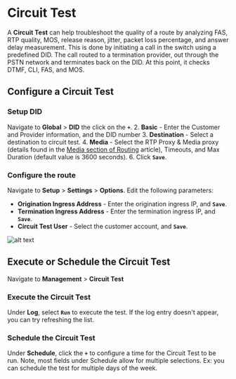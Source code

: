 # Circuit Test

A **Circuit Test** can help troubleshoot the quality of a route by analyzing FAS, RTP quality, MOS, release reason, jitter, packet loss percentage, and answer delay measurement. This is done by initiating a call in the switch using a predefined DID. The call routed to a termination provider, out through the PSTN network and terminates back on the DID.  At this point, it checks DTMF, CLI, FAS, and MOS.

## Configure a Circuit Test

### Setup DID 
Navigate to **Global** > **DID** the click on the **`+`**.
2. **Basic** - Enter the Customer and Provider information, and the DID number
3. **Destination** - Select a destination to circuit test.
4. **Media** - Select the RTP Proxy & Media proxy (details found in the [Media section of Routing](https://docs.connexcs.com/customer/routing/#media) article), Timeouts, and Max Duration (default value is 3600 seconds).
6. Click **`Save`**.

### Configure the route
Navigate to **Setup** > **Settings** > **Options**. Edit the following parameters:
* **Origination Ingress Address** - Enter the origination ingress IP, and **`Save`**.
* **Termination Ingress Address** - Enter the termination ingress IP, and **`Save`**.
* **Circuit Test User** - Select the customer account, and **`Save`**.

![alt text][circuittest]

## Execute or Schedule the Circuit Test
Navigate to **Management** > **Circuit Test**

### Execute the Circuit Test
Under **Log**, select **`Run`** to execute the test. If the log entry doesn't appear, you can try refreshing the list. 

### Schedule the Circuit Test
Under **Schedule**, click the **`+`** to configure a time for the Circuit Test to be run. Note, most fields under Schedule allow for multiple selections. Ex: you can schedule the test for multiple days of the week. 

[circuittest]: /misc/img/circuittest.png "Circuit Test"
